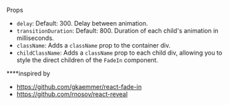 Props

* `delay`:  Default: 300. Delay between animation.
* `transitionDuration`:  Default: 800. Duration of each child's animation in milliseconds.
* `className`:  Adds a `className` prop to the container div.
* `childClassName`:  Adds a `className` prop to each child div, allowing you to style the direct children of the `FadeIn` component.

****inspired by

* https://github.com/gkaemmer/react-fade-in
* https://github.com/rnosov/react-reveal
